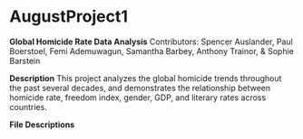 # AugustProject1
**Global Homicide Rate Data Analysis**
Contributors: Spencer Auslander, Paul Boerstoel, Femi Ademuwagun, Samantha Barbey, Anthony Trainor, & Sophie Barstein



**Description**
This project analyzes the global homicide trends throughout the past several decades, and demonstrates the relationship between homicide rate, freedom index, gender, GDP, and literary rates across countries. 



**File Descriptions**



